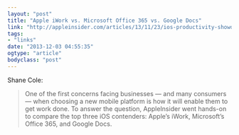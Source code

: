 ```yaml
---
layout: "post"
title: "Apple iWork vs. Microsoft Office 365 vs. Google Docs"
link: "http://appleinsider.com/articles/13/11/23/ios-productivity-showdown-apple-iwork-vs-microsoft-office-365-vs-google-docs"
tags: 
- "links"
date: "2013-12-03 04:55:35"
ogtype: "article"
bodyclass: "post"
---
```


Shane Cole:

> One of the first concerns facing businesses — and many consumers — when choosing a new mobile platform is how it will enable them to get work done. To answer the question, AppleInsider went hands-on to compare the top three iOS contenders: Apple’s iWork, Microsoft’s Office 365, and Google Docs.